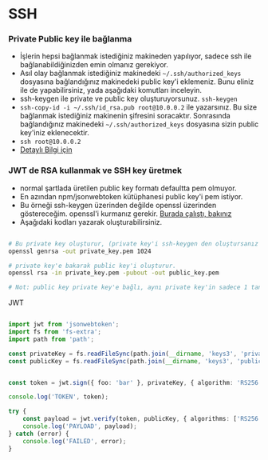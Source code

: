 # SSH

### Private Public key ile bağlanma
- İşlerin hepsi bağlanmak istediğiniz makineden yapılıyor, sadece ssh ile bağlanabildiğinizden emin olmanız gerekiyor.
- Asıl olay bağlanmak istediğiniz makinedeki `~/.ssh/authorized_keys` dosyasına bağlandığınız makinedeki public key'i eklemeniz. Bunu eliniz ile de yapabilirsiniz, yada aşağıdaki komutları inceleyin.
- ssh-keygen ile private ve public key oluşturuyorsunuz. `ssh-keygen`
- `ssh-copy-id -i ~/.ssh/id_rsa.pub root@10.0.0.2` ile yazarsınız. Bu size bağlanmak istediğiniz makinenin şifresini soracaktır. Sonrasında bağlandığınız makinedeki `~/.ssh/authorized_keys` dosyasına sizin public key'iniz eklenecektir.
- `ssh root@10.0.0.2` 
- [Detaylı Bilgi için](https://upcloud.com/community/tutorials/use-ssh-keys-authentication/?utm_term=&utm_campaign=DSA&utm_source=adwords&utm_medium=ppc&hsa_acc=9391663435&hsa_cam=7185608860&hsa_grp=81739862313&hsa_ad=391197952986&hsa_src=g&hsa_tgt=aud-312112117574:dsa-460992423274&hsa_kw=&hsa_mt=b&hsa_net=adwords&hsa_ver=3&gclid=CjwKCAiAjeSABhAPEiwAqfxURTwoxJyAuEWz5wiYJPPzBCj7gXcay1DOv1lygbNXfJJ3E1mHLvcanRoCEYsQAvD_BwE)


### JWT de RSA kullanmak ve SSH key üretmek
- normal şartlada üretilen public key formatı defaultta pem olmuyor.
- En azından npm/jsonwebtoken kütüphanesi public key'i pem istiyor.
- Bu örneği ssh-keygen üzerinden değilde openssl üzerinden göstereceğim. openssl'i kurmanız gerekir. [Burada çalıştı, bakınız](https://community.chocolatey.org/packages/openssl)
- Aşağıdaki kodları yazarak oluşturabilirsiniz.
```BASH

# Bu private key oluşturur, (private key'i ssh-keygen den oluştursanız da çalışıyor)
openssl genrsa -out private_key.pem 1024

# private key'e bakarak public key'i oluşturur.
openssl rsa -in private_key.pem -pubout -out public_key.pem

# Not: public key private key'e bağlı, aynı private key'in sadece 1 tane public key'i olabiliyormuş. Bilmiyordum.

```
JWT
```ts

import jwt from 'jsonwebtoken';
import fs from 'fs-extra';
import path from 'path';

const privateKey = fs.readFileSync(path.join(__dirname, 'keys3', 'private_key.pem'))
const publicKey = fs.readFileSync(path.join(__dirname, 'keys3', 'public_key.pem'))


const token = jwt.sign({ foo: 'bar' }, privateKey, { algorithm: 'RS256' })

console.log('TOKEN', token);

try {
    const payload = jwt.verify(token, publicKey, { algorithms: ['RS256'],  })
    console.log('PAYLOAD', payload);
} catch (error) {
    console.log('FAILED', error);
}


```

